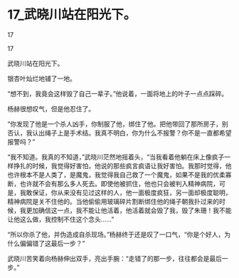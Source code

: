 # 17_武晓川站在阳光下。

17

17

武晓川站在阳光下。

银杏叶灿烂地铺了一地。

“想不到，我竟会这样毁了自己一辈子。”他说着，一面将地上的叶子一点点踩碎。

杨赫很想叹气，但是他忍住了。

“你发现了他是一个杀人凶手，你制服了他，绑住了他。把他带回了那所房子，别否认，我认出绳子上是手术结。我真不明白，你为什么不报警？你不是一直都希望报警吗？”

“我不知道。我真的不知道，”武晓川茫然地摇着头，“当我看着他躺在床上像疯子一样挣扎的时候，我觉得好害怕，他说的那些疯言疯语让我好害怕。我那时觉得，他也许根本不是人类了，是魔鬼，我觉得我自己救了一个魔鬼，如果不是我的优柔寡断，也许就不会有那么多人死去。即使他被抓住，他也只会被判入精神病院，可是，我敢保证，你从来没有见过这样的人，他一面极度疯狂，另一面却极度聪明，精神病院是关不住他的。当他偷偷用玻璃碎片割断绑住他的绳子朝我扑过来的时候，我更加确信这一点，我不能让他活着，他活着就会毁了我，毁了朱珊！我不能让他这么做，我控制不住这个念头……”

“所以你杀了他，并伪造成自杀现场。”杨赫终于还是叹了一口气，“你是个好人，为什么偏偏错了这最后一步？”

武晓川苦笑着向杨赫伸出双手，亮出手腕：“走错了的那一步，往往都会是最后一步。”